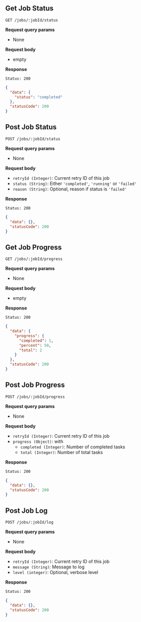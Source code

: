 <!--

This file contains the documentation for REST API routes that are implemented
at the app level.  Use h2 to describe routes to fit in the global table of
content.

XXX Consider moving the routes and the documentation to a package.

XXX Consider writing a script that automatically creates JSON based on real API
calls, as for other package (see nog-content).

-->

## Get Job Status

    GET /jobs/:jobId/status

**Request query params**

 - None

**Request body**

 - empty

**Response**

    Status: 200

```json
{
  "data": {
    "status": "completed"
  },
  "statusCode": 200
}
```

## Post Job Status

    POST /jobs/:jobId/status

**Request query params**

 - None

**Request body**

 - `retryId (Integer)`: Current retry ID of this job
 - `status (String)`: Either `'completed'`, `'running'` or `'failed'`
 - `reason (String)`: Optional, reason if status is `'failed'`

**Response**

    Status: 200

```json
{
  "data": {},
  "statusCode": 200
}
```

## Get Job Progress

    GET /jobs/:jobId/progress

**Request query params**

 - None

**Request body**

 - empty

**Response**

    Status: 200

```json
{
  "data": {
    "progress": {
      "completed": 1,
      "percent": 50,
      "total": 2
    }
  },
  "statusCode": 200
}
```

## Post Job Progress

    POST /jobs/:jobId/progress

**Request query params**

 - None

**Request body**

 - `retryId (Integer)`: Current retry ID of this job
 - `progress (Object)`: with
    - `completed (Integer)`: Number of completed tasks
    - `total (Integer)`: Number of total tasks

**Response**

    Status: 200

```json
{
  "data": {},
  "statusCode": 200
}
```

## Post Job Log

    POST /jobs/:jobId/log

**Request query params**

 - None

**Request body**

 - `retryId (Integer)`: Current retry ID of this job
 - `message (String)`: Message to log
 - `level (integer)`: Optional, verbose level

**Response**

    Status: 200

```json
{
  "data": {},
  "statusCode": 200
}
```
